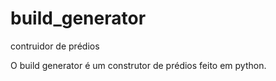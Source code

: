 # build_generator
contruidor de prédios

O build generator é um construtor de prédios feito em python. 
